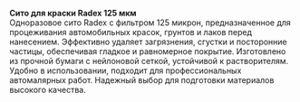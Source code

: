 **Сито для краски Radex 125 мкм**  
Одноразовое сито Radex с фильтром 125 микрон, предназначенное для процеживания автомобильных красок, грунтов и лаков перед нанесением. Эффективно удаляет загрязнения, сгустки и посторонние частицы, обеспечивая гладкое и равномерное покрытие. Изготовлено из прочной бумаги с нейлоновой сеткой, устойчивой к растворителям. Удобно в использовании, подходит для профессиональных автомалярных работ. Надежный выбор для подготовки материалов высокого качества.



